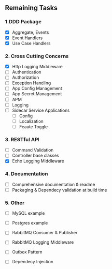 ## Remaining Tasks

### 1.DDD Package

- [x] Aggregate, Events
- [x] Event Handlers
- [x] Use Case Handlers

### 2. Cross Cutting Concerns
- [x] Http Logging Middleware
- [ ] Authentication
- [ ] Authorization
- [ ] Exception Handling
- [ ] App Config Management
- [ ] App Secret Management
- [ ] APM
- [ ] Logging
- [ ] Sidecar Service Applications 
  - [ ] Config
  - [ ] Localization
  - [ ] Feaute Toggle
 
### 3. RESTful API 

- [ ] Command Validation
- [ ] Controller base classes
- [x] Echo Logging Middleware

### 4. Documentation
- [ ] Comprehensive documentation & readme
- [ ] Packaging & Dependecy validation at build time

### 5. Other
- [ ] MySQL example
- [ ] Postgres example
- [ ] RabbitMQ Consumer & Publisher
- [ ] RabbitMQ Logging Middleware
- [ ] Outbox Pattern
- [ ] Dependecy Injection

